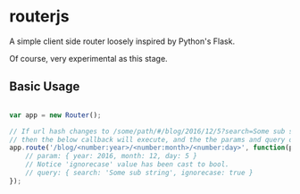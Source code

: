 # routerjs
A simple client side router loosely inspired by Python's Flask.

Of course, very experimental as this stage.

## Basic Usage
```javascript

var app = new Router();

// If url hash changes to /some/path/#/blog/2016/12/5?search=Some sub string&ignorecase=true
// then the below callback will execute, and the the params and query objects would look like so ...
app.route('/blog/<number:year>/<number:month>/<number:day>', function(params, query) {
    // param: { year: 2016, month: 12, day: 5 }
    // Notice 'ignorecase' value has been cast to bool.
    // query: { search: 'Some sub string', ignorecase: true }
});

```
